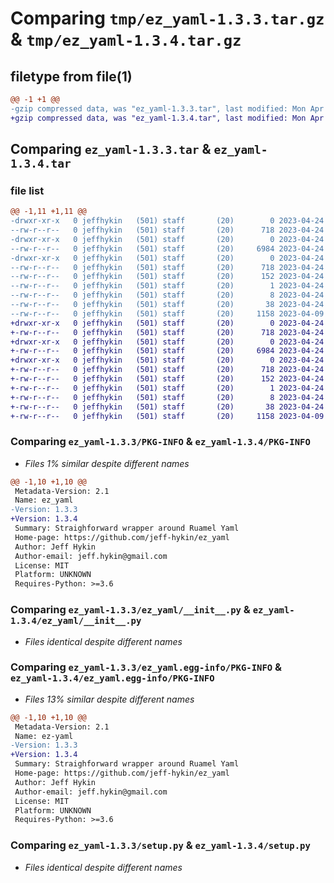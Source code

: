 # Comparing `tmp/ez_yaml-1.3.3.tar.gz` & `tmp/ez_yaml-1.3.4.tar.gz`

## filetype from file(1)

```diff
@@ -1 +1 @@
-gzip compressed data, was "ez_yaml-1.3.3.tar", last modified: Mon Apr 24 16:32:21 2023, max compression
+gzip compressed data, was "ez_yaml-1.3.4.tar", last modified: Mon Apr 24 16:37:14 2023, max compression
```

## Comparing `ez_yaml-1.3.3.tar` & `ez_yaml-1.3.4.tar`

### file list

```diff
@@ -1,11 +1,11 @@
-drwxr-xr-x   0 jeffhykin   (501) staff       (20)        0 2023-04-24 16:32:21.809105 ez_yaml-1.3.3/
--rw-r--r--   0 jeffhykin   (501) staff       (20)      718 2023-04-24 16:32:21.808964 ez_yaml-1.3.3/PKG-INFO
-drwxr-xr-x   0 jeffhykin   (501) staff       (20)        0 2023-04-24 16:32:21.808058 ez_yaml-1.3.3/ez_yaml/
--rw-r--r--   0 jeffhykin   (501) staff       (20)     6984 2023-04-24 16:29:01.000000 ez_yaml-1.3.3/ez_yaml/__init__.py
-drwxr-xr-x   0 jeffhykin   (501) staff       (20)        0 2023-04-24 16:32:21.808771 ez_yaml-1.3.3/ez_yaml.egg-info/
--rw-r--r--   0 jeffhykin   (501) staff       (20)      718 2023-04-24 16:32:21.000000 ez_yaml-1.3.3/ez_yaml.egg-info/PKG-INFO
--rw-r--r--   0 jeffhykin   (501) staff       (20)      152 2023-04-24 16:32:21.000000 ez_yaml-1.3.3/ez_yaml.egg-info/SOURCES.txt
--rw-r--r--   0 jeffhykin   (501) staff       (20)        1 2023-04-24 16:32:21.000000 ez_yaml-1.3.3/ez_yaml.egg-info/dependency_links.txt
--rw-r--r--   0 jeffhykin   (501) staff       (20)        8 2023-04-24 16:32:21.000000 ez_yaml-1.3.3/ez_yaml.egg-info/top_level.txt
--rw-r--r--   0 jeffhykin   (501) staff       (20)       38 2023-04-24 16:32:21.809155 ez_yaml-1.3.3/setup.cfg
--rw-r--r--   0 jeffhykin   (501) staff       (20)     1158 2023-04-09 03:44:06.000000 ez_yaml-1.3.3/setup.py
+drwxr-xr-x   0 jeffhykin   (501) staff       (20)        0 2023-04-24 16:37:14.081274 ez_yaml-1.3.4/
+-rw-r--r--   0 jeffhykin   (501) staff       (20)      718 2023-04-24 16:37:14.081119 ez_yaml-1.3.4/PKG-INFO
+drwxr-xr-x   0 jeffhykin   (501) staff       (20)        0 2023-04-24 16:37:14.080049 ez_yaml-1.3.4/ez_yaml/
+-rw-r--r--   0 jeffhykin   (501) staff       (20)     6984 2023-04-24 16:29:01.000000 ez_yaml-1.3.4/ez_yaml/__init__.py
+drwxr-xr-x   0 jeffhykin   (501) staff       (20)        0 2023-04-24 16:37:14.080934 ez_yaml-1.3.4/ez_yaml.egg-info/
+-rw-r--r--   0 jeffhykin   (501) staff       (20)      718 2023-04-24 16:37:13.000000 ez_yaml-1.3.4/ez_yaml.egg-info/PKG-INFO
+-rw-r--r--   0 jeffhykin   (501) staff       (20)      152 2023-04-24 16:37:13.000000 ez_yaml-1.3.4/ez_yaml.egg-info/SOURCES.txt
+-rw-r--r--   0 jeffhykin   (501) staff       (20)        1 2023-04-24 16:37:13.000000 ez_yaml-1.3.4/ez_yaml.egg-info/dependency_links.txt
+-rw-r--r--   0 jeffhykin   (501) staff       (20)        8 2023-04-24 16:37:13.000000 ez_yaml-1.3.4/ez_yaml.egg-info/top_level.txt
+-rw-r--r--   0 jeffhykin   (501) staff       (20)       38 2023-04-24 16:37:14.081317 ez_yaml-1.3.4/setup.cfg
+-rw-r--r--   0 jeffhykin   (501) staff       (20)     1158 2023-04-09 03:44:06.000000 ez_yaml-1.3.4/setup.py
```

### Comparing `ez_yaml-1.3.3/PKG-INFO` & `ez_yaml-1.3.4/PKG-INFO`

 * *Files 1% similar despite different names*

```diff
@@ -1,10 +1,10 @@
 Metadata-Version: 2.1
 Name: ez_yaml
-Version: 1.3.3
+Version: 1.3.4
 Summary: Straighforward wrapper around Ruamel Yaml
 Home-page: https://github.com/jeff-hykin/ez_yaml
 Author: Jeff Hykin
 Author-email: jeff.hykin@gmail.com
 License: MIT
 Platform: UNKNOWN
 Requires-Python: >=3.6
```

### Comparing `ez_yaml-1.3.3/ez_yaml/__init__.py` & `ez_yaml-1.3.4/ez_yaml/__init__.py`

 * *Files identical despite different names*

### Comparing `ez_yaml-1.3.3/ez_yaml.egg-info/PKG-INFO` & `ez_yaml-1.3.4/ez_yaml.egg-info/PKG-INFO`

 * *Files 13% similar despite different names*

```diff
@@ -1,10 +1,10 @@
 Metadata-Version: 2.1
 Name: ez-yaml
-Version: 1.3.3
+Version: 1.3.4
 Summary: Straighforward wrapper around Ruamel Yaml
 Home-page: https://github.com/jeff-hykin/ez_yaml
 Author: Jeff Hykin
 Author-email: jeff.hykin@gmail.com
 License: MIT
 Platform: UNKNOWN
 Requires-Python: >=3.6
```

### Comparing `ez_yaml-1.3.3/setup.py` & `ez_yaml-1.3.4/setup.py`

 * *Files identical despite different names*

